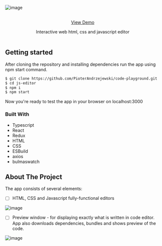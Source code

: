 

<!-- PROJECT LOGO -->
![image](https://github.com/PioterAndrzejewski/code-playground/assets/109315248/5a7985ef-76c8-4310-9f73-cac8f7785f73)

<br />
<div align="center">
<a href="https://pioterandrzejewski.github.io/code-playgroundr/">View Demo</a> <br>
  <p align="center">
Interactive web html, css and javascript editor
    <br />
    <br />
  </p>
</div>

## Getting started

After cloning the repository and installing dependencies run the app using npm start command. 

  ```sh
  $ git clone https://github.com/PioterAndrzejewski/code-playground.git
  $ cd js-editor
  $ npm i
  $ npm start
  ```
Now you're ready to test the app in your browser on localhost:3000

### Built With

- Typescript
- React
- Redux
- HTML
- CSS
- ESBuild
- axios
- bulmaswatch

## About The Project

The app consists of several elements:

- [ ] HTML, CSS and Javascript fully-functional editors

![image](https://github.com/PioterAndrzejewski/code-playground/assets/109315248/4f8ae9d2-4dec-422c-a979-87d37df11354)


- [ ] Preview window - for displaying exactly what is written in code editor. App also downloads dependencies, bundles and shows preview of the code.

![image](https://github.com/PioterAndrzejewski/code-playground/assets/109315248/b2f670fd-f54b-45c9-b032-0f75323288c4)




